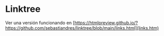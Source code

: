 # Linktree

Ver una versión funcionando en [https://htmlpreview.github.io/?https://github.com/sebastiandres/linktree/blob/main/links.html](links.htm)